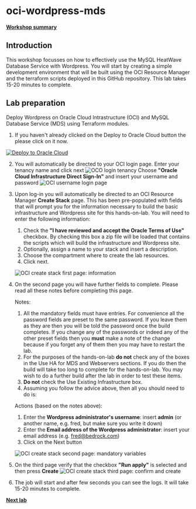 # oci-wordpress-mds

**[Workshop summary](./workshop_instructions.md)**

## Introduction
This workshop focusses on how to effectively use the MySQL HeatWave Database Service with Wordpress.
You will start by creating a simple development environment that will be built using the OCI Resource Manager and the terraform scripts deployed in this GitHub repository.
This lab takes 15-20 minutes to complete.

## Lab preparation
Deploy Wordpress on Oracle Cloud Intrastructure (OCI) and MySQL Database Service (MDS) using Terraform modules.

1. If you haven't already clicked on the Deploy to Oracle Cloud button the please click on it now.

[![Deploy to Oracle Cloud](https://oci-resourcemanager-plugin.plugins.oci.oraclecloud.com/latest/deploy-to-oracle-cloud.svg)](https://cloud.oracle.com/resourcemanager/stacks/create?zipUrl=https://github.com/swdavey/wphol/releases/download/v4.0/stack_wordpress_mds.zip)

2. You will automatically be directed to your OCI login page.
Enter your tenancy name and click next
![OCO login tenancy](../images/OCI_login-tenancy.png)
Choose **"Oracle Cloud Infrastructure Direct Sign-In"** and insert your username and password
![OCI username login page](../images/OCI_login-username_and_password.png)

3. Upon log-in you will automatically be directed to an OCI Resource Manager **Create Stack** page. This has been pre-populated with fields that will prompt you for the information necessary to build the basic infrastructure and Wordpress site for this hands-on-lab. You will need to enter the following information:
 
    1. Check the **"I have reviewed and accept the Oracle Terms of Use"** checkbox. By checking this box a zip file will be loaded that contains the scripts which will build the infrastructure and Wordpress site.
    2. Optionally, assign a name to your stack and insert a description.
    3. Choose the compartment where to create the lab resources.
    4. Click next.
    
    ![OCI create stack first page: information](../images/OCI-create_stack_page1.png)

4. On the second page you will have further fields to complete. Please read all these notes before completing this page.

   Notes:

    1. All the mandatory fields must have entries. For convenience all the password fields are preset to the same password. If you leave them as they are then you will be told the password once the build completes. If you change any of the passwords or indeed any of the other preset fields then you **must** make a note of the change because if you forget any of them then you may have to restart the lab.
    2. For the purposes of the hands-on-lab **do not** check any of the boxes in the Use HA for MDS and Webservers sections. If you do then the build will take too long to complete for the hands-on-lab. You may wish to do a further build after the lab in order to test these items.
    3. **Do not** check the Use Existing Infrastructure box.
    4. Assuming you follow the advice above, then all you should need to do is: 
   
   Actions (based on the notes above):
   
      1. Enter the **Wordpress administrator's username**: insert **admin** (or another name, e.g. fred, but make sure you write it down)
      2. Enter the **Email address of the Wordpress administrator**: insert your email address (e.g. fred@bedrock.com)
      3. Click on the Next button
    
    ![OCI create stack second page: mandatory variables](../images/OCI-create_stack_page2.png)

5. On the third page verify that the checkbox **"Run apply"** is selected and then press **Create**
    ![OCI create stack third page: confirm and create](../images/OCI-create_stack_page2.png)

6. The job will start and after few seconds you can see the logs.
    It will take 15-20 minutes to complete.

**[Next lab](./wordpress_test_installation.md)**
